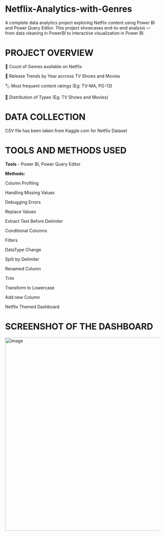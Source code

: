 # Netflix-Analytics-with-Genres
A complete data analytics project exploring Netflix content using Power BI and Power Query Editor. This project showcases end-to-end analysis — from data cleaning in PowerBI to interactive visualization in Power BI.
# PROJECT OVERVIEW
🍿 Count of Genres available on Netflix

📆 Release Trends by Year accross TV Shows and Movies

🏷️ Most frequent content ratings (Eg: TV-MA, PG-13)

🍿 Distribution of Types (Eg: TV Shows and Movies)

# DATA COLLECTION

CSV file has been taken from Kaggle.com for Netflix Dataset

# TOOLS AND METHODS USED
**Tools** - Power BI, Power Query Editor

**Methods:**

Column Profiling

Handling Missing Values

Debugging Errors

Replace Values

Extract Text Before Delimiter

Conditional Columns

Filters

DataType Change

Split by Delimiter

Renamed Column

Trim

Transform to Lowercase

Add new Column

Netflix Themed Dashboard

# SCREENSHOT OF THE DASHBOARD

<img width="630" alt="image" src="https://github.com/user-attachments/assets/b9a558c0-1e1c-40a3-8553-a0c9f37d1bcb" />




